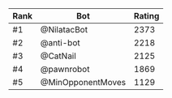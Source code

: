 Rank|Bot|Rating
---|---|---
#1|@NilatacBot|2373
#2|@anti-bot|2218
#3|@CatNail|2125
#4|@pawnrobot|1869
#5|@MinOpponentMoves|1129
